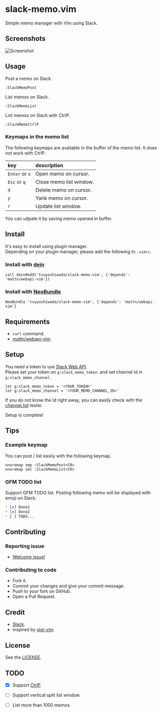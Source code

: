 slack-memo.vim
==============

Simple memo manager with Vim using Slack.


## Screenshots

![Screenshot](https://raw.githubusercontent.com/tsuyoshiwada/slack-memo-vim/images/screenshot.gif)


## Usage

Post a memo on Slack.

```vim
:SlackMemoPost
```

List memos on Slack.

```vim
:SlackMemoList
```

List memos on Slack with CtrlP.

```vim
:SlackMemoCtrlP
```


### Keymaps in the memo list

The following keymaps are available in the buffer of the memo list. It does not work with CtrlP.

| key            | description             |
|:---------------|:------------------------|
| `Enter` or `o` | Open memo on cursor.    |
| `Esc` or `q`   | Close memo list window. |
| `d`            | Delete memo on cursor.  |
| `y`            | Yank memo on cursor.    |
| `r`            | Update list window.     |

You can udpate it by saving memo opened in buffer.


## Install

It's easy to install using plugin manager.  
Depending on your plugin manager, please add the following to `.vimrc`.

### Install with [dein](https://github.com/Shougo/dein.vim)

```vim
call dein#add('tsuyoshiwada/slack-memo-vim', {'depends': 'mattn/webapi-vim'})
```

### Install with [NeoBundle](https://github.com/Shougo/neobundle.vim)

```vim
NeoBundle 'tsuyoshiwada/slack-memo-vim', {'depends': 'mattn/webapi-vim'}
```



## Requirements

* `curl` command.
* [mattn/webapi-vim](https://github.com/mattn/webapi-vim).



## Setup

You need a token to use [Slack Web API](https://api.slack.com/web).  
Please set your token on `g:slack_memo_token`. and set channel Id in `g:slack_memo_channel`.

```vim
let g:slack_memo_token = '<YOUR_TOKEN>'
let g:slack_memo_channel = '<YOUR_MEMO_CHANNEL_ID>'
```

If you do not know the Id right away, you can easily check with the [channel.list](https://api.slack.com/methods/channels.list/test) tester.

Setup is complete!



## Tips

### Example keymap

You can post / list easily with the following keymap.

```vim
nnoremap smp :SlackMemoPost<CR>
nnoremap sml :SlackMemoList<CR>
```

### GFM TODO list

Support GFM TODO list. Posting following memo will be displayed with emoji on Slack.

```markdown
* [x] Done1
* [x] Done2
* [ ] TODO...
```



## Contributing

### Reporting issue

* [Welcome issue!](https://github.com/tsuyoshiwada/slack-memo-vim/issues)

### Contributing to code

* Fork it.
* Commit your changes and give your commit message.
* Push to your fork on GitHub.
* Open a Pull Request.


## Credit

* [Slack](https://slack.com/).
* Inspired by [gist-vim](https://github.com/mattn/gist-vim).



## License

See the [LICENSE](https://raw.githubusercontent.com/tsuyoshiwada/slack-memo-vim/master/LICENSE).



## TODO

* [x] Support [CtrlP](https://github.com/ctrlpvim/ctrlp.vim).
* [ ] Support vertical split list window.
* [ ] List more than 1000 memos.

